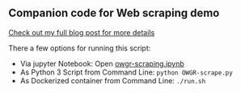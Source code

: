 ## Companion code for Web scraping demo
[Check out my full blog post for more details](https://medium.com/@willkarnasiewicz/getdata-pt1-webscraping-e21682e57c3f)

There a few options for running this script:
* Via jupyter Notebook: Open [owgr-scraping.ipynb](https://github.com/wkarney/code-snippets/blob/master/webscraping/owgr-scraping.ipynb)
* As Python 3 Script from Command Line: 
    `python OWGR-scrape.py`
* As Dockerized container from Command Line: 
    `./run.sh`